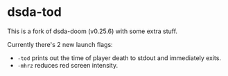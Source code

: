 # dsda-tod
This is a fork of dsda-doom (v0.25.6) with some extra stuff.

Currently there's 2 new launch flags:
- `-tod` prints out the time of player death to stdout and immediately exits.
- `-mhrz` reduces red screen intensity.
